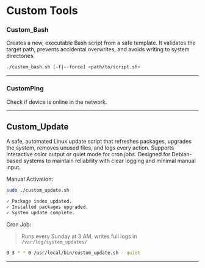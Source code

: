 # Custom Tools

### Custom_Bash
Creates a new, executable Bash script from a safe template.
It validates the target path, prevents accidental overwrites, and avoids writing to system directories.

```bash
./custom_bash.sh [-f|--force] <path/to/script.sh>
```

---
### CustomPing 
Check if device is online in the network.

---
## Custom_Update
A safe, automated Linux update script that refreshes packages, upgrades the system, removes unused files, and logs every action. Supports interactive color output or quiet mode for cron jobs. Designed for Debian-based systems to maintain reliability with clear logging and minimal manual input.

Manual Activation:
```bash
sudo ./custom_update.sh

✓ Package index updated.
✓ Installed packages upgraded.
✓ System update complete.

```

Cron Job:
> Runs every Sunday at 3 AM, writes full logs in `/var/log/system_updates/`
```bash
0 3 * * 0 /usr/local/bin/custom_update.sh --quiet
```
---


